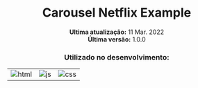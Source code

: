 <div align='center'>
    <h1>Carousel Netflix Example</h1>
</div>

<div align='center'>
    <p><strong>Ultima atualização:</strong> 11 Mar. 2022<br><strong>Última versão:</strong> 1.0.0
    </p>
</div>

<div align='center'>
    <h3>Utilizado no desenvolvimento:</h3>
    <table>
        <tr>
            <td>
                <img src="https://img.shields.io/badge/HTML-ffba0a?style=for-the-badge&logo=html5&logoColor=white" target="_blank" alt="html">
            </td>
            <td>
                <img src="https://img.shields.io/badge/JS-6200ff?&style=for-the-badge&logo=javascript&logoColor=white" target="_blank" alt="js">
            </td>
            <td>
                <img src="https://img.shields.io/badge/CSS-206991?&style=for-the-badge&logo=css3&logoColor=white" target="_blank" alt="css">
            </td>
        </tr>
    </table>
</div>